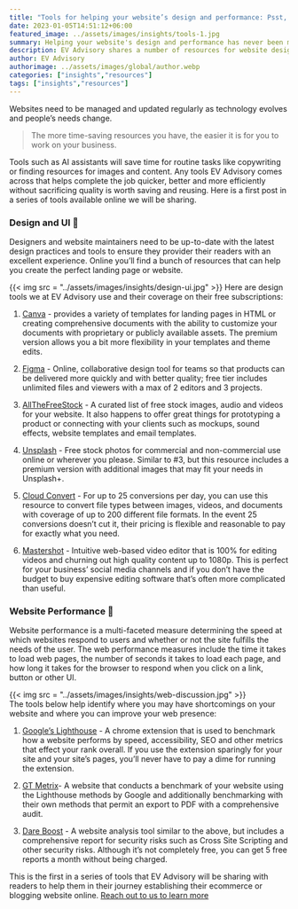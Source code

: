 ```yaml
---
title: "Tools for helping your website’s design and performance: Psst, these are free! :shushing_face:"
date: 2023-01-05T14:51:12+06:00
featured_image: ../assets/images/insights/tools-1.jpg
summary: Helping your website's design and performance has never been more affordable    
description: EV Advisory shares a number of resources for website design and performance to help organic search and improve performance
author: EV Advisory
authorimage: ../assets/images/global/author.webp
categories: ["insights","resources"]
tags: ["insights","resources"]
---
```


Websites need to be managed and updated regularly as technology evolves and people’s needs change.   

> The more time-saving resources you have, the easier it is for you to work on your business.    
   
Tools such as AI assistants will save time for routine tasks like copywriting or finding resources 
for images and content.  Any tools EV Advisory comes across that helps complete the job quicker, 
better and more efficiently without sacrificing quality is worth saving and reusing. Here is a first 
post in a series of tools available online we will be sharing.   


### Design and UI :art:  

Designers and website maintainers need to be up-to-date with the latest design practices and tools to ensure they provider 
their readers with an excellent experience. Online you’ll find a bunch of resources that can help you create the perfect 
landing page or website.  

{{< img src = "../assets/images/insights/design-ui.jpg" >}}
Here are design tools we at EV Advisory use and their coverage on their free subscriptions:  

1) [Canva](https://www.canva.com/) - provides a variety of templates for landing pages in HTML or creating comprehensive documents with the ability 
to customize your documents with proprietary or publicly available assets. The premium version allows you a bit more flexibility 
in your templates and theme edits.  

2) [Figma](https://www.figma.com/) - Online, collaborative design tool for teams so that products can be delivered more quickly 
and with better quality; free tier includes unlimited files and viewers with a max of 2 editors and 3 projects.  

3) [AllTheFreeStock](https://allthefreestock.com/) - A curated list of free stock images, audio and videos for your website. 
It also happens to offer great things for prototyping a product or connecting with your clients such as mockups, sound 
effects, website templates and email templates.  

4) [Unsplash](https://unsplash.com/) - Free stock photos for commercial and non-commercial use online or wherever you please. 
Similar to #3, but this resource includes a premium version with additional images that may fit your needs in Unsplash+.  

5) [Cloud Convert](https://cloudconvert.com/) - For up to 25 conversions per day, you can use this resource to convert file 
types between images, videos, and documents with coverage of up to 200 different file formats. In the event 25 conversions 
doesn’t cut it, their pricing is flexible and reasonable to pay for exactly what you need.  

6) [Mastershot](https://mastershot.app/) - Intuitive web-based video editor that is 100% for editing videos and churning out 
high quality content up to 1080p. This is perfect for your business’ social media channels and if you don’t have the budget 
to buy expensive editing software that’s often more complicated than useful.   

### Website Performance :toolbox:  

Website performance is a multi-faceted measure determining the speed at which websites respond to users and whether or not 
the site fulfills the needs of the user. The web performance measures include the time it takes to load web pages, the 
number of seconds it takes to load each page, and how long it takes for the browser to respond when you click on a link, 
button or other UI.   

{{< img src = "../assets/images/insights/web-discussion.jpg" >}}  
The tools below help identify where you may have shortcomings on your website and where you can 
improve your web presence:   

1) [Google’s Lighthouse](https://chrome.google.com/webstore/detail/lighthouse/blipmdconlkpinefehnmjammfjpmpbjk?hl=en) - A chrome 
extension that is used to benchmark how a website performs by speed, accessibility, SEO and other metrics that effect your 
rank overall. If you use the extension sparingly for your site and your site’s pages, you’ll never have to pay a dime for running 
the extension.  

2) [GT Metrix](https://gtmetrix.com/)- A website that conducts a benchmark of your website using the Lighthouse methods 
by Google and additionally benchmarking with their own methods that permit an export to PDF with a comprehensive audit.  

3) [Dare Boost](https://www.dareboost.com/) - A website analysis tool similar to the above, but includes a comprehensive 
report for security risks such as Cross Site Scripting and other security risks. Although it’s not completely free, you 
can get 5 free reports a month without being charged.  

This is the first in a series of tools that EV Advisory will be sharing with readers to help them in their journey 
establishing their ecommerce or blogging website online.  [Reach out to us to learn more](/contact)  

